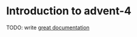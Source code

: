 # Introduction to advent-4

TODO: write [great documentation](http://jacobian.org/writing/what-to-write/)
